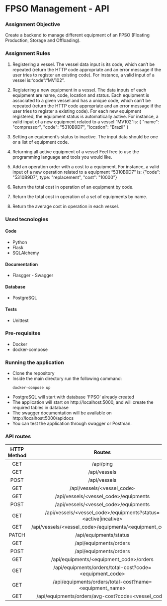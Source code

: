 # FPSO Management - API

### Assignment Objective
Create a backend to manage different equipment of an FPSO (Floating Production, Storage and Offloading).

### Assignment Rules
1. Registering a vessel. The vessel data input is its code, which can’t be repeated (return the HTTP code appropriate and an error
message if the user tries to register an existing code). For instance, a valid input of a vessel is:“code”:“MV102”.

2. Registering a new equipment in a vessel. The data inputs of each equipment are name, code, location and status. Each equipment is
associated to a given vessel and has a unique code, which can’t be repeated (return the HTTP code appropriate and an error message if
the user tries to register a existing code). For each new equipment registered, the equipment status is automatically active. For instance, a
valid input of a new equipment related to a vessel “MV102”is: { "name": "compressor", "code": "5310B9D7", "location": "Brazil" }

3. Setting an equipment’s status to inactive. The input data should be one or a list of equipment code.

4. Returning all active equipment of a vessel Feel free to use the programming language and tools you would like.

5. Add an operation order with a cost to a equipment. For instance, a valid input of a new operation related to a equipment “5310B9D7”
is: {"code": "5310B9D7", type: "replacement", "cost": "10000"}

6. Return the total cost in operation of an equipment by code.

7. Return the total cost in operation of a set of equipments by name.

8. Return the average cost in operation in each vessel.

### Used tecnologies
#### Code
- Python
- Flask
- SQLAlchemy
#### Documentation
- Flasgger - Swagger
#### Database
- PostgreSQL
#### Tests
- Unittest

### Pre-requisites
- Docker
- docker-compose

### Running the application
- Clone the repository
- Inside the main directory run the following command:
    ```
    docker-compose up
    ```
- PostgreSQL will start with database 'FPSO' already created
- The application will start on http://localhost:5000, and will create the required tables in database
- The swagger documentation will be available on http://localhost:5000/apidocs
- You can test the application through swagger or Postman.

### API routes
| HTTP Method |                              Routes                             |
|:-----------:|:---------------------------------------------------------------:|
|     GET     |                            /api/ping                            |
|     GET     |                           /api/vessels                          |
|     POST    |                           /api/vessels                          |
|     GET     |                    /api/vessels/<vessel_code>                   |
|     GET     |              /api/vessels/<vessel_code>/equipments              |
|     POST    |              /api/vessels/<vessel_code>/equipments              |
|     GET     | /api/vessels/<vessel_code>/equipments?status=<active\|incative> |
|     GET     |      /api/vessels/<vessel_code>/equipments/<equipment_code>     |
|    PATCH    |                      /api/equipments/status                     |
|     GET     |                      /api/equipments/orders                     |
|     POST    |                      /api/equipments/orders                     |
|     GET     |             /api/equipments/<equipment_code>/orders             |
|     GET     |     /api/equipments/orders/total-cost?code=<equipment_code>     |
|     GET     |     /api/equipments/orders/total-cost?name=<equipment_name>     |
|     GET     |        /api/equipments/orders/avg-cost?code=<vessel_code>       |